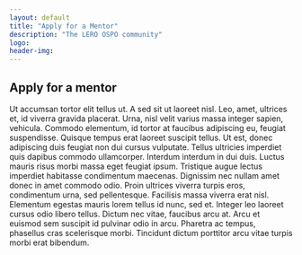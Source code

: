 ```yaml
---
layout: default
title: "Apply for a Mentor"
description: "The LERO OSPO community"
logo:
header-img:
---
```


<section class="py-5 position-relative">
  <a class="back" href="{{ site.baseurl}}/Mentor_Programme/">
    <i class="bi bi-arrow-left-short"></i>
  </a >
  <div class="custom-container">
    <h2 class="mb-3">Apply for a mentor</h2> 
    <p class="text-justify">
      Ut accumsan tortor elit tellus ut. A sed sit ut laoreet nisl. Leo, amet, ultrices et, id viverra gravida placerat. Urna, nisl velit varius massa integer sapien, vehicula. Commodo elementum, id tortor at faucibus adipiscing eu, feugiat suspendisse. Quisque tempus erat laoreet suscipit tellus. Ut est, donec adipiscing duis feugiat non dui cursus vulputate. Tellus ultricies imperdiet quis dapibus commodo ullamcorper. Interdum interdum in dui duis. Luctus mauris risus morbi massa eget feugiat ipsum. Tristique augue lectus imperdiet habitasse condimentum maecenas. Dignissim nec nullam amet donec in amet commodo odio. Proin ultrices viverra turpis eros, condimentum urna, sed pellentesque. Facilisis massa viverra erat nisl. Elementum egestas mauris lorem tellus id nunc, sed et. Integer leo laoreet cursus odio libero tellus. Dictum nec vitae, faucibus arcu at. Arcu et euismod sem suscipit id pulvinar odio in arcu. Pharetra ac tempus, phasellus cras scelerisque morbi. Tincidunt dictum porttitor arcu vitae turpis morbi erat bibendum.
    </p>
  </div>
</section>
